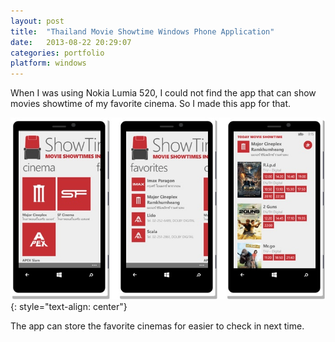 ```yaml
---
layout: post
title:  "Thailand Movie Showtime Windows Phone Application"
date:   2013-08-22 20:29:07
categories: portfolio
platform: windows
---
```


When I was using Nokia Lumia 520, I could not find the app that can show movies showtime of my favorite cinema. So I made this app for that.

![image](/img/portfolio/showtimeth.jpg)
{: style="text-align: center"}

The app can store the favorite cinemas for easier to check in next time.
